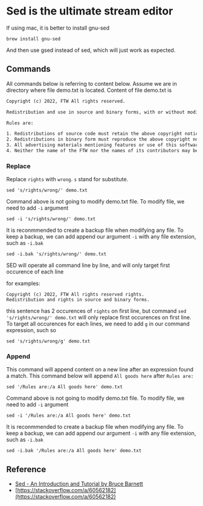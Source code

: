 # Sed is the ultimate stream editor

If using mac, it is better to install gnu-sed

`brew install gnu-sed`

And then use gsed instead of sed, which will just work as expected.

## Commands

All commands below is referring to content below. Assume we are in directory where file demo.txt is located. Content of file demo.txt is

```txt
Copyright (c) 2022, FTW All rights reserved.

Redistribution and use in source and binary forms, with or without modification, are permitted provided that the following conditions are met:

Rules are:

1. Redistributions of source code must retain the above copyright notice, this list of conditions and the following disclaimer.
2. Redistributions in binary form must reproduce the above copyright notice, this list of conditions and the following disclaimer in the documentation and/or other materials provided with the distribution.
3. All advertising materials mentioning features or use of this software must display the following acknowledgement: This product includes software developed by the FTW.
4. Neither the name of the FTW nor the names of its contributors may be used to endorse or promote products derived from this software without specific prior written permission.
```

### Replace

Replace `rights` with `wrong`. `s` stand for substitute.

`sed 's/rights/wrong/' demo.txt`

Command above is not going to modify demo.txt file. To modify file, we need to add `-i` argument

`sed -i 's/rights/wrong/' demo.txt`

It is reconmmended to create a backup file when modifying any file. To keep a backup, we can add append our argument `-i` with any file extension, such as `-i.bak`

`sed -i.bak 's/rights/wrong/' demo.txt`

SED will operate all command line by line, and will only target first occurence of each line

for examples:

```
Copyright (c) 2022, FTW All rights reserved rights.
Redistribution and rights in source and binary forms.
``` 

this sentence has 2 occurences of `rights` on first line, but command `sed 's/rights/wrong/' demo.txt` will only replace first occurences on first line. To target all occurences for each lines, we need to add `g` in our command expression, such so

`sed 's/rights/wrong/g' demo.txt`

### Append

This command will append content on a new line after an expression found a match. This command below will append `All goods here` after `Rules are:`

`sed '/Rules are:/a All goods here' demo.txt`

Command above is not going to modify demo.txt file. To modify file, we need to add `-i` argument

`sed -i '/Rules are:/a All goods here' demo.txt`

It is reconmmended to create a backup file when modifying any file. To keep a backup, we can add append our argument `-i` with any file extension, such as `-i.bak`

`sed -i.bak '/Rules are:/a All goods here' demo.txt`

## Reference

* [Sed - An Introduction and Tutorial by Bruce Barnett](https://www.grymoire.com/Unix/Sed.html#uh-0)
* [https://stackoverflow.com/a/60562182](https://stackoverflow.com/a/60562182)